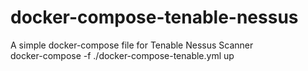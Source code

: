 # docker-compose-tenable-nessus
A simple docker-compose file for Tenable Nessus Scanner
<br>docker-compose -f ./docker-compose-tenable.yml up</br>

